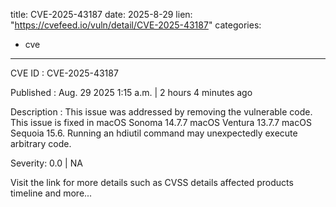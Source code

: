  
title: CVE-2025-43187
date: 2025-8-29
lien: "https://cvefeed.io/vuln/detail/CVE-2025-43187"
categories:
  - cve
---

CVE ID : CVE-2025-43187

Published :  Aug. 29
2025
1:15 a.m. | 2 hours
4 minutes ago

Description : This issue was addressed by removing the vulnerable code. This issue is fixed in macOS Sonoma 14.7.7
macOS Ventura 13.7.7
macOS Sequoia 15.6. Running an hdiutil command may unexpectedly execute arbitrary code.

Severity: 0.0 | NA

Visit the link for more details
such as CVSS details
affected products
timeline
and more...
